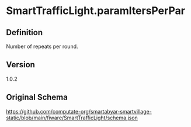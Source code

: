 # SmartTrafficLight.paramItersPerPar

## Definition
Number of repeats per round. 

## Version
1.0.2

## Original Schema
https://github.com/computate-org/smartabyar-smartvillage-static/blob/main/fiware/SmartTrafficLight/schema.json
